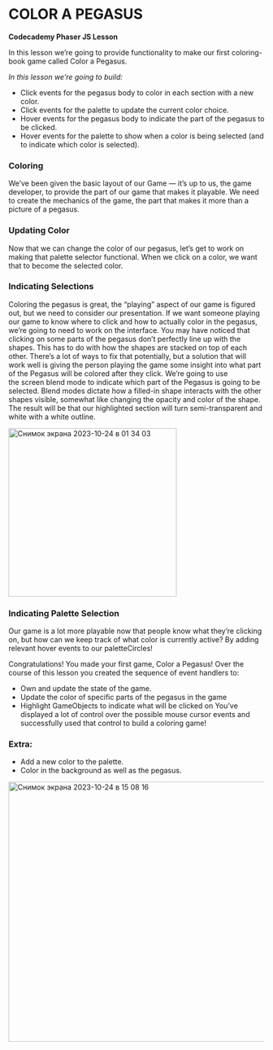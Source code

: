 # COLOR A PEGASUS 
__Codecademy Phaser JS Lesson__

In this lesson we’re going to provide functionality to make our first coloring-book game called Color a Pegasus.

_In this lesson we’re going to build:_
* Click events for the pegasus body to color in each section with a new color.
* Click events for the palette to update the current color choice.
* Hover events for the pegasus body to indicate the part of the pegasus to be clicked.
* Hover events for the palette to show when a color is being selected (and to indicate which color is selected).
  
### Coloring

We’ve been given the basic layout of our Game — it’s up to us, the game developer, to provide the part of our game
that makes it playable. We need to create the mechanics of the game, the part that makes it more than a picture of a pegasus.

### Updating Color

Now that we can change the color of our pegasus, let’s get to work on making that palette selector functional. 
When we click on a color, we want that to become the selected color.

### Indicating Selections

Coloring the pegasus is great, the “playing” aspect of our game is figured out, but we need to consider our presentation. If we want someone playing our game to know where to click and how to actually color in the pegasus, we’re going to need to work on the interface.
You may have noticed that clicking on some parts of the pegasus don’t perfectly line up with the shapes. This has to do with how the shapes are stacked on top of each other. There’s a lot of ways to fix that potentially, but a solution that will work well is giving the person playing the game some insight into what part of the Pegasus will be colored after they click.
We’re going to use the screen blend mode to indicate which part of the Pegasus is going to be selected. Blend modes dictate how a filled-in shape interacts with the other shapes visible, somewhat like changing the opacity and color of the shape. The result will be that our highlighted section will turn semi-transparent and white with a white outline.

<img width="331" alt="Снимок экрана 2023-10-24 в 01 34 03" src="https://github.com/mtapirina/color_a_pegasus/assets/116927372/35d31bfc-8288-46c5-b3f0-f53b7d9f06f3">

### Indicating Palette Selection

Our game is a lot more playable now that people know what they’re clicking on, but how can we keep track of what color is currently active? By adding relevant hover events to our paletteCircles!

Congratulations! You made your first game, Color a Pegasus! Over the course of this lesson you created the sequence of event handlers to:
* Own and update the state of the game.
* Update the color of specific parts of the pegasus in the game
* Highlight GameObjects to indicate what will be clicked on
You’ve displayed a lot of control over the possible mouse cursor events and successfully used that control to build a coloring game!

### Extra:

* Add a new color to the palette.
* Color in the background as well as the pegasus.
  
<img width="511" alt="Снимок экрана 2023-10-24 в 15 08 16" src="https://github.com/mtapirina/color_a_pegasus/assets/116927372/e5c4b665-c68a-4729-9dfa-1053aece4686">
